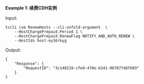 **Example 1: 续费CDH实例**



Input: 

```
tccli cvm RenewHosts --cli-unfold-argument  \
    --HostChargePrepaid.Period 1 \
    --HostChargePrepaid.RenewFlag NOTIFY_AND_AUTO_RENEW \
    --HostIds host-ey16rkyg
```

Output: 
```
{
    "Response": {
        "RequestID": "3c140219-cfe9-470e-b241-907877d6fb03"
    }
}
```

